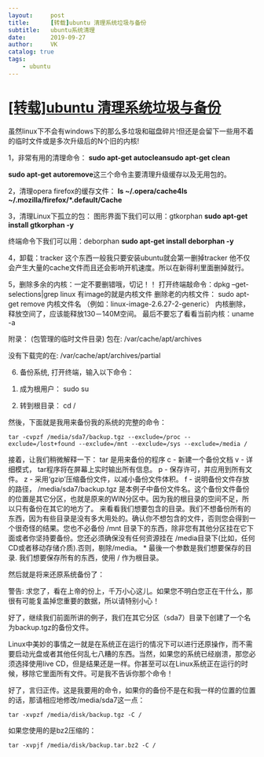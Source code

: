 ```yaml
---
layout:     post
title:      [转载]ubuntu 清理系统垃圾与备份
subtitle:   ubuntu系统清理
date:       2019-09-27
author:     VK
catalog: true
tags:
    - ubuntu
---
```




# [[转载]ubuntu 清理系统垃圾与备份](https://www.cnblogs.com/DswCnblog/p/5683805.html)

虽然linux下不会有windows下的那么多垃圾和磁盘碎片!但还是会留下一些用不着的临时文件或是多次升级后的N个旧的内核!

1，非常有用的清理命令：
**sudo apt-get autocleansudo apt-get clean**

**sudo apt-get autoremove**这三个命令主要清理升级缓存以及无用包的。

2，清理opera firefox的缓存文件：
**ls ~/.opera/cache4ls ~/.mozilla/firefox/\*.default/Cache**

3，清理Linux下孤立的包：
图形界面下我们可以用：gtkorphan
**sudo apt-get install gtkorphan -y**

终端命令下我们可以用：deborphan
**sudo apt-get install deborphan -y**

4，卸载：tracker
这个东西一般我只要安装ubuntu就会第一删掉tracker 他不仅会产生大量的cache文件而且还会影响开机速度。所以在新得利里面删掉就行。

5，删除多余的内核：一定不要删错哦，切记！！
打开终端敲命令：dpkg –get-selections|grep linux
有image的就是内核文件
删除老的内核文件：
sudo apt-get remove 内核文件名 （例如：linux-image-2.6.27-2-generic）
内核删除，释放空间了，应该能释放130－140M空间。
最后不要忘了看看当前内核：uname -a

附录： (包管理的临时文件目录)
包在: /var/cache/apt/archives

没有下载完的在: /var/cache/apt/archives/partial

6. 备份系统, 打开终端，输入以下命令：

1) 成为根用户：   sudo su

2) 转到根目录：   cd /

然後，下面就是我用来备份我的系统的完整的命令：

```shell 
tar -cvpzf /media/sda7/backup.tgz --exclude=/proc --exclude=/lost+found --exclude=/mnt --exclude=/sys --exclude=/media /
```

接着，让我们稍微解释一下：
tar 是用来备份的程序
c - 新建一个备份文档
v - 详细模式， tar程序将在屏幕上实时输出所有信息。
p - 保存许可，并应用到所有文件。
z - 采用‘gzip’压缩备份文件，以减小备份文件体积。
f - 说明备份文件存放的路径， /media/sda7/backup.tgz 是本例子中备份文件名。这个备份文件备份的位置是其它分区，也就是原来的WIN分区中。因为我的根目录的空间不足，所以只有备份在其它的地方了。
来看看我们想要包含的目录。我们不想备份所有的东西，因为有些目录是没有多大用处的。确认你不想包含的文件，否则您会得到一个很奇怪的结果。您也不必备份 /mnt 目录下的东西，除非您有其他分区挂在它下面或者你坚持要备份。您还必须确保没有任何资源挂在 /media目录下(比如，任何CD或者移动存储介质).否则，剔除/media。
\* 最後一个参数是我们想要保存的目录. 我们想要保存所有的东西，使用 / 作为根目录。

然后就是将来还原系统备份了：

警告: 求您了，看在上帝的份上，千万小心这儿。如果您不明白您正在干什么，那很有可能复盖掉您重要的数据，所以请特别小心！

好了，继续我们前面所讲的例子，我们在其它分区（sda7）目录下创建了一个名为backup.tgz的备份文件。

Linux中美妙的事情之一就是在系统正在运行的情况下可以进行还原操作，而不需要启动光盘或者其他任何乱七八糟的东西。当然，如果您的系统已经崩溃，那您必须选择使用live CD，但是结果还是一样。你甚至可以在Linux系统正在运行的时候，移除它里面所有文件。可是我不告诉你那个命令！

好了，言归正传。这是我要用的命令，如果你的备份不是在和我一样的位置的位置的话，那请相应地修改/media/sda7这一点：

```shell
tar -xvpzf /media/disk/backup.tgz -C /
```

如果您使用的是bz2压缩的：

```shell
tar -xvpjf /media/disk/backup.tar.bz2 -C /
```

